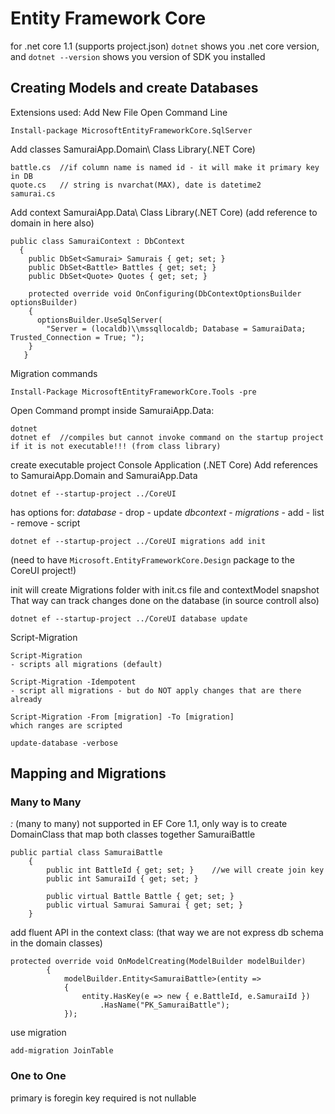 
# Entity Framework Core
for .net core 1.1 (supports project.json)
`dotnet` shows you .net core version, and `dotnet --version` shows you version of SDK you installed

## Creating Models and create Databases

Extensions used:
Add New File
Open Command Line

```
Install-package MicrosoftEntityFrameworkCore.SqlServer
```

Add classes SamuraiApp.Domain\   Class Library(.NET Core)
```
battle.cs  //if column name is named id - it will make it primary key in DB
quote.cs   // string is nvarchat(MAX), date is datetime2
samurai.cs
```
Add context  SamuraiApp.Data\  Class Library(.NET Core) (add reference to domain in here also)
```
public class SamuraiContext : DbContext
  {
    public DbSet<Samurai> Samurais { get; set; }
    public DbSet<Battle> Battles { get; set; }
    public DbSet<Quote> Quotes { get; set; }

    protected override void OnConfiguring(DbContextOptionsBuilder optionsBuilder)
    {
      optionsBuilder.UseSqlServer(
        "Server = (localdb)\\mssqllocaldb; Database = SamuraiData; Trusted_Connection = True; ");
    }
   }
```
Migration commands
```
Install-Package MicrosoftEntityFrameworkCore.Tools -pre

```
Open Command prompt inside SamuraiApp.Data:
```
dotnet
dotnet ef  //compiles but cannot invoke command on the startup project if it is not executable!!! (from class library)
```
create executable project Console Application (.NET Core)
Add references to SamuraiApp.Domain and SamuraiApp.Data
```
dotnet ef --startup-project ../CoreUI
```
has options for:
*database* - drop - update
*dbcontext*  -
*migrations* - add  - list - remove - script

```
dotnet ef --startup-project ../CoreUI migrations add init
```
(need to have `Microsoft.EntityFrameworkCore.Design` package to the CoreUI project!)

init will create Migrations folder with init.cs file and contextModel snapshot
That way can track changes done on the database (in source controll also)

```
dotnet ef --startup-project ../CoreUI database update
```

Script-Migration
```
Script-Migration
- scripts all migrations (default)

Script-Migration -Idempotent
- script all migrations - but do NOT apply changes that are there already

Script-Migration -From [migration] -To [migration]
which ranges are scripted
```

```
update-database -verbose
```

## Mapping and Migrations

### Many to Many
*:* (many to many) not supported in EF Core 1.1, only way is to create DomainClass that map both classes together
SamuraiBattle

```
public partial class SamuraiBattle
    {
        public int BattleId { get; set; }    //we will create join key
        public int SamuraiId { get; set; }

        public virtual Battle Battle { get; set; }
        public virtual Samurai Samurai { get; set; }
    }
```
add fluent API in the context class: (that way we are not express db schema in the domain classes)
```
protected override void OnModelCreating(ModelBuilder modelBuilder)
        {
            modelBuilder.Entity<SamuraiBattle>(entity =>
            {            
                entity.HasKey(e => new { e.BattleId, e.SamuraiId })
                    .HasName("PK_SamuraiBattle");               
            });
```
use migration
```
add-migration JoinTable
```

### One to One

primary is foregin key
required is not nullable









